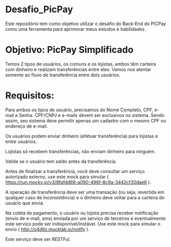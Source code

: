 # Desafio_PicPay
Este repositório tem como objetivo utilizar o desafio do Back-End do PICPay como uma ferramenta para aprimorar meus estudos e habilidades.

# Objetivo: PicPay Simplificado
Temos 2 tipos de usuários, os comuns e os lojistas, ambos têm carteira com dinheiro e realizam transferências entre eles. Vamos nos atentar somente ao fluxo de transferência entre dois usuários.

# Requisitos:

Para ambos os tipos de usuário, precisamos do Nome Completo, CPF, e-mail e Senha. CPF/CNPJ e e-mails devem ser exclusivos no sistema. Sendo assim, seu sistema deve permitir apenas um cadastro com o mesmo CPF ou endereço de e-mail.

Os usuários podem enviar dinheiro (efetuar transferência) para lojistas e entre usuários.

Lojistas só recebem transferências, não enviam dinheiro para ninguém.

Valide se o usuário tem saldo antes da transferência.

Antes de finalizar a transferência, você deve consultar um serviço autorizado externo, use este mock para simular ( https://run.mocky.io/v3/8fafdd68-a090-496f-8c9a-3442cf30dae6 ).

A operação de transferência deve ser uma transação (ou seja, revertida em qualquer caso de inconsistência) e o dinheiro deve voltar para a carteira do usuário que envia.

Na coleta de pagamento, o usuário ou lojista precisa receber notificação (envio de e-mail, sms) enviada por um serviço de terceiros e eventualmente este serviço pode ser indisponível/instável. Use este mock para simular o envio ( http://o4d9z.mocklab.io/notify ).

Este serviço deve ser RESTFul.


